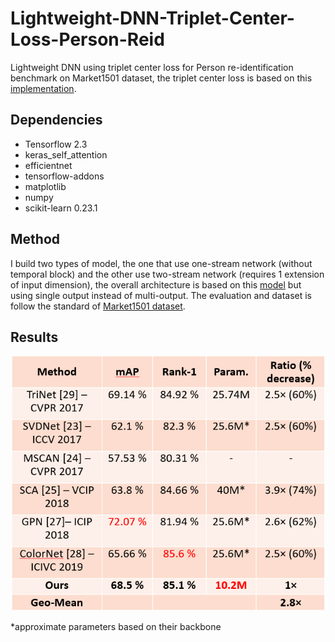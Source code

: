 # Lightweight-DNN-Triplet-Center-Loss-Person-Reid
 Lightweight DNN using triplet center loss for Person re-identification benchmark on Market1501 dataset, the triplet center loss is based on this [implementation](https://github.com/popcornell/keras-triplet-center-loss).

## Dependencies
- Tensorflow 2.3
- keras_self_attention
- efficientnet
- tensorflow-addons
- matplotlib
- numpy
- scikit-learn 0.23.1

## Method
I build two types of model, the one that use one-stream network (without temporal block) and the other use two-stream network (requires 1 extension of input dimension), the overall architecture is based on this [model](https://github.com/farhantandia/Lightweight-Multi-Task-DNN-Project-and-Benchmark) but using single output instead of multi-output. The evaluation and dataset is follow the standard of [Market1501 dataset](https://paperswithcode.com/dataset/market-1501#:~:text=Market%2D1501%20is%20a%20large,Deformable%20Part%20Models%20pedestrian%20detector.).

## Results
<p align="center">
<img src="https://github.com/farhantandia/Lightweight-DNN-Triplet-Center-Loss-Person-Reid/blob/main/results.png", width="500"><br>
</p>

*approximate parameters based on their backbone

